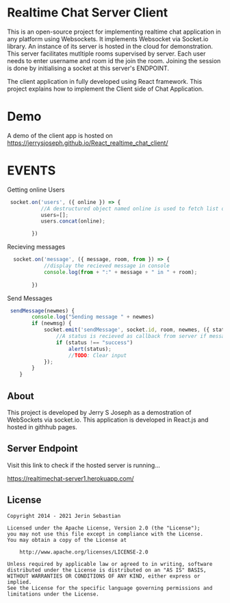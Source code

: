 # Realtime Chat Server Client
This is an open-source project for implementing realtime chat application in any platform using Websockets. It implements Websocket via Socket.io library. An instance of its server is hosted in the cloud for demonstration. This server facilitates mutltiple rooms supervised by server. Each user needs to enter username and room id the join the room. Joining the session is done by initialising a socket at this server's ENDPOINT.

The client application in fully developed using React framework. This project explains how to implement the Client side of Chat Application.

# Demo
A demo of the client app is hosted on 
https://jerrysjoseph.github.io/React_realtime_chat_client/

# EVENTS
Getting online Users
```javascript
 socket.on('users', ({ online }) => {
           //A destructured object named online is used to fetch list of online users;
           users=[];
           users.concat(online);

        })
```
Recieving messages
```javascript
  socket.on('message', ({ message, room, from }) => {
            //display the recieved message in console
            console.log(from + ":" + message + " in " + room);
            
        })
```
Send Messages
```javascript
 sendMessage(newmes) {
        console.log("Sending message " + newmes)
        if (newmsg) {
            socket.emit('sendMessage', socket.id, room, newmes, ({ status }) => {
                //A status is recieved as callback from server if message is delivered successfully
                if (status !== "success")
                    alert(status);
                    //TODO: Clear input
            });
        }
    }
```
## About 
This project is developed by Jerry S Joseph as a demostration of WebSockets via socket.io. This application is developed in React.js and hosted in githhub pages.

## Server Endpoint

Visit this link to check if the hosted server is running...

https://realtimechat-server1.herokuapp.com/

License
-------

    Copyright 2014 - 2021 Jerin Sebastian

    Licensed under the Apache License, Version 2.0 (the "License");
    you may not use this file except in compliance with the License.
    You may obtain a copy of the License at

        http://www.apache.org/licenses/LICENSE-2.0

    Unless required by applicable law or agreed to in writing, software
    distributed under the License is distributed on an "AS IS" BASIS,
    WITHOUT WARRANTIES OR CONDITIONS OF ANY KIND, either express or implied.
    See the License for the specific language governing permissions and
    limitations under the License.
